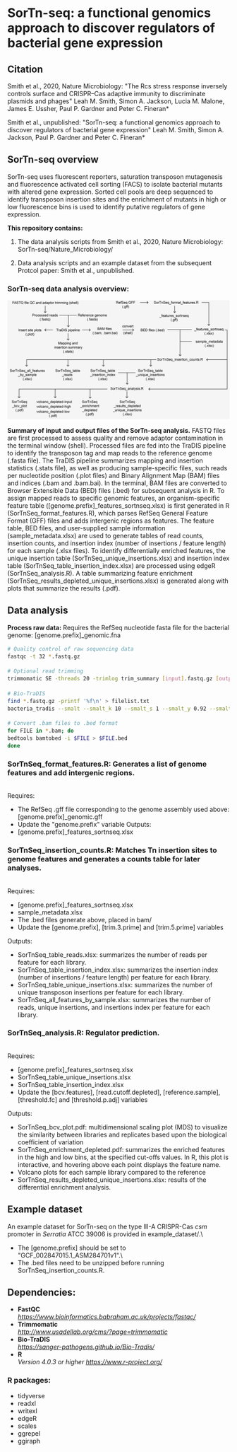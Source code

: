 # SorTn-seq: a functional genomics approach to discover regulators of bacterial gene expression

## Citation

Smith et al., 2020, Nature Microbiology: "The Rcs stress response inversely controls surface and CRISPR–Cas adaptive immunity to discriminate plasmids and phages"
Leah M. Smith, Simon A. Jackson, Lucia M. Malone, James E. Ussher, Paul P. Gardner and Peter C. Fineran*

Smith et al., unpublished: "SorTn-seq: a functional genomics approach to discover regulators of bacterial gene expression"
Leah M. Smith, Simon A. Jackson, Paul P. Gardner and Peter C. Fineran*

## SorTn-seq overview

SorTn-seq uses fluorescent reporters, saturation transposon mutagenesis and fluorescence activated cell sorting (FACS) to isolate bacterial mutants with altered gene expression. Sorted cell pools are deep sequenced to identify transposon insertion sites and the enrichment of mutants in high or low fluorescence bins is used to identify putative regulators of gene expression.

**This repository contains:**

1) The data analysis scripts from Smith et al., 2020, Nature Microbiology: SorTn-seq/Nature_Microbiology/

2) Data analysis scripts and an example dataset from the subsequent Protcol paper: Smith et al., unpublished.

### SorTn-seq data analysis overview:

![Alt text](SorTn-seq_overview.jpg?raw=true "Title")



**Summary of input and output files of the SorTn-seq analysis.** FASTQ files are first processed to assess quality and remove adaptor contamination in the terminal window (shell). Processed files are fed into the TraDIS pipeline to identify the transposon tag and map reads to the reference genome (.fasta file). The TraDIS pipeline summarizes mapping and insertion statistics (.stats file), as well as producing sample-specific files, such reads per nucleotide position (.plot files) and Binary Alignment Map (BAM) files and indices (.bam and .bam.bai). In the terminal, BAM files are converted to Browser Extensible Data (BED) files (.bed) for subsequent analysis in R. To assign mapped reads to specific genomic features, an organism-specific feature table ([genome.prefix]_features_sortnseq.xlsx) is first generated in R (SorTnSeq_format_features.R), which parses RefSeq General Feature Format (GFF) files and adds intergenic regions as features. The feature table, BED files, and user-supplied sample information (sample_metadata.xlsx) are used to generate tables of read counts, insertion counts, and insertion index (number of insertions / feature length) for each sample (.xlsx files). To identify differentially enriched features, the unique insertion table (SorTnSeq_unique_insertions.xlsx) and insertion index table (SorTnSeq_table_insertion_index.xlsx) are processed using edgeR (SorTnSeq_analysis.R). A table summarizing feature enrichment (SorTnSeq_results_depleted_unique_insertions.xlsx) is generated along with plots that summarize the results (.pdf).


## Data analysis

**Process raw data:**
Requires the RefSeq nucleotide fasta file for the bacterial genome: [genome.prefix]_genomic.fna

```bash
# Quality control of raw sequencing data
fastqc -t 32 *.fastq.gz

# Optional read trimming
trimmomatic SE -threads 20 -trimlog trim_summary [input].fastq.gz [output].fastq.gz ILLUMINACLIP:TruSeq3-SE:2:30:1

# Bio-TraDIS
find *.fastq.gz -printf '%f\n' > filelist.txt
bacteria_tradis --smalt --smalt_k 10 --smalt_s 1 --smalt_y 0.92 --smalt_r -1 -mm 2 -v -f filelist.txt -T TATAAGAGACAG -r [genome.prefix]_genomic.fna

# Convert .bam files to .bed format
for FILE in *.bam; do
bedtools bamtobed -i $FILE > $FILE.bed
done

```

### SorTnSeq_format_features.R: Generates a list of genome features and add intergenic regions.
\
Requires:
- The RefSeq .gff file corresponding to the genome assembly used above: [genome.prefix]_genomic.gff
- Update the "genome.prefix" variable
Outputs: 
- [genome.prefix]_features_sortnseq.xlsx

### SorTnSeq_insertion_counts.R: Matches Tn insertion sites to genome features and generates a counts table for later analyses.
\
Requires:
- [genome.prefix]_features_sortnseq.xlsx
- sample_metadata.xlsx
- The .bed files generate above, placed in bam/
- Update the [genome.prefix], [trim.3.prime] and [trim.5.prime] variables

Outputs:
- SorTnSeq_table_reads.xlsx: summarizes the number of reads per feature for each library.
- SorTnSeq_table_insertion_index.xlsx: summarizes the insertion index (number of insertions / feature length) per feature for each library.
- SorTnSeq_table_unique_insertions.xlsx: summarizes the number of unique transposon insertions per feature for each library.
- SorTnSeq_all_features_by_sample.xlsx: summarizes the number of reads, unique insertions, and insertions index per feature for each library.

### SorTnSeq_analysis.R: Regulator prediction.
\
Requires:
- [genome.prefix]_features_sortnseq.xlsx
- SorTnSeq_table_unique_insertions.xlsx
- SorTnSeq_table_insertion_index.xlsx
- Update the [bcv.features], [read.cutoff.depleted], [reference.sample], [threshold.fc] and [threshold.p.adj] variables

Outputs:
- SorTnSeq_bcv_plot.pdf: multidimensional scaling plot (MDS) to visualize the similarity between libraries and replicates based upon the biological coefficient of variation 
- SorTnSeq_enrichment_depleted.pdf: summarizes the enriched features in the high and low bins, at the specified cut-offs values. In R, this plot is interactive, and hovering above each point displays the feature name.
- Volcano plots for each sample library compared to the reference
- SorTnSeq_results_depleted_unique_insertions.xlsx: results of the differential enrichment analysis.

## Example dataset

An example dataset for SorTn-seq on the type III-A CRISPR-Cas *csm* promoter in *Serratia* ATCC 39006 is provided in example_dataset/.\
- The [genome.prefix] should be set to "GCF_002847015.1_ASM284701v1".\
- The .bed files need to be unzipped before running SorTnSeq_insertion_counts.R.

## Dependencies:

- **FastQC**\
*https://www.bioinformatics.babraham.ac.uk/projects/fastqc/*
- **Trimmomatic**\
*http://www.usadellab.org/cms/?page=trimmomatic*
- **Bio-TraDIS**\
*https://sanger-pathogens.github.io/Bio-Tradis/*
- **R**\
*Version 4.0.3 or higher https://www.r-project.org/*

### R packages:
- tidyverse
- readxl
- writexl
- edgeR
- scales
- ggrepel
- ggiraph











